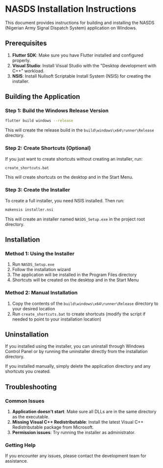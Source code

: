 # NASDS Installation Instructions

This document provides instructions for building and installing the NASDS (Nigerian Army Signal Dispatch System) application on Windows.

## Prerequisites

1. **Flutter SDK**: Make sure you have Flutter installed and configured properly.
2. **Visual Studio**: Install Visual Studio with the "Desktop development with C++" workload.
3. **NSIS**: Install Nullsoft Scriptable Install System (NSIS) for creating the installer.

## Building the Application

### Step 1: Build the Windows Release Version

```bash
flutter build windows --release
```

This will create the release build in the `build\windows\x64\runner\Release` directory.

### Step 2: Create Shortcuts (Optional)

If you just want to create shortcuts without creating an installer, run:

```bash
create_shortcuts.bat
```

This will create shortcuts on the desktop and in the Start Menu.

### Step 3: Create the Installer

To create a full installer, you need NSIS installed. Then run:

```bash
makensis installer.nsi
```

This will create an installer named `NASDS_Setup.exe` in the project root directory.

## Installation

### Method 1: Using the Installer

1. Run `NASDS_Setup.exe`
2. Follow the installation wizard
3. The application will be installed in the Program Files directory
4. Shortcuts will be created on the desktop and in the Start Menu

### Method 2: Manual Installation

1. Copy the contents of the `build\windows\x64\runner\Release` directory to your desired location
2. Run `create_shortcuts.bat` to create shortcuts (modify the script if needed to point to your installation location)

## Uninstallation

If you installed using the installer, you can uninstall through Windows Control Panel or by running the uninstaller directly from the installation directory.

If you installed manually, simply delete the application directory and any shortcuts you created.

## Troubleshooting

### Common Issues

1. **Application doesn't start**: Make sure all DLLs are in the same directory as the executable.
2. **Missing Visual C++ Redistributable**: Install the latest Visual C++ Redistributable package from Microsoft.
3. **Permission issues**: Try running the installer as administrator.

### Getting Help

If you encounter any issues, please contact the development team for assistance.
